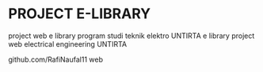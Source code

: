 PROJECT E-LIBRARY
======================
project web e library program studi teknik elektro UNTIRTA
e library project web electrical engineering UNTIRTA

github.com/RafiNaufal11
web
